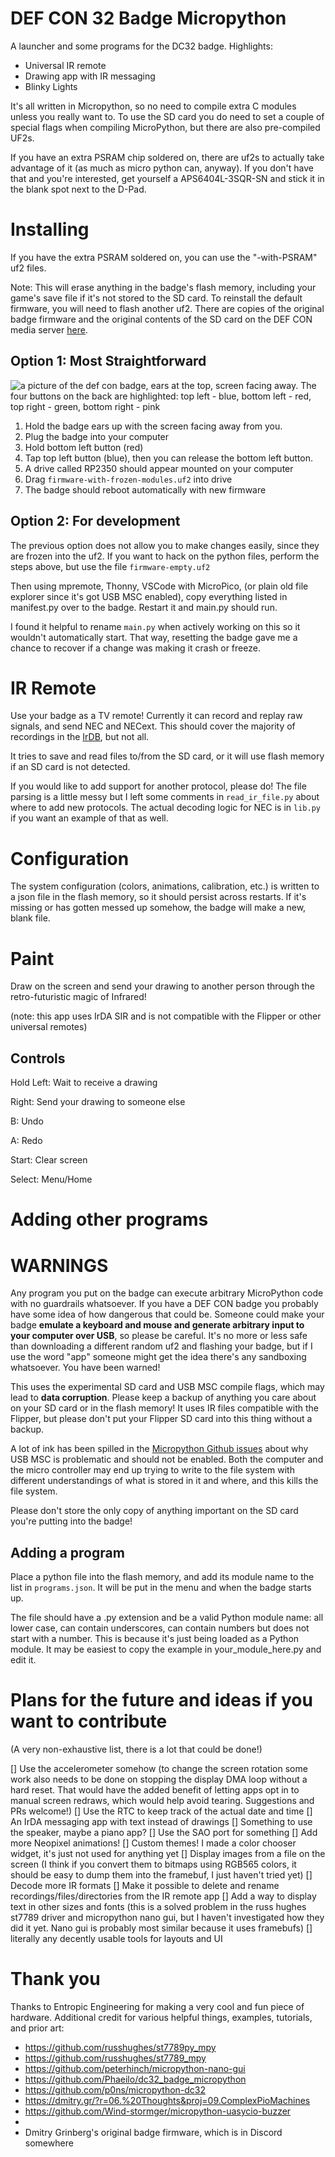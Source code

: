 # DEF CON 32 Badge Micropython
A launcher and some programs for the DC32 badge. Highlights:

- Universal IR remote
- Drawing app with IR messaging
- Blinky Lights

It's all written in Micropython, so no need to compile extra C modules unless you really want to. To use the SD card you do need to set a couple of special flags when compiling MicroPython, but there are also pre-compiled UF2s.

If you have an extra PSRAM chip soldered on, there are uf2s to actually take advantage of it (as much as micro python can, anyway). If you don't have that and you're interested, get yourself a APS6404L-3SQR-SN and stick it in the blank spot next to the D-Pad.

# Installing
If you have the extra PSRAM soldered on, you can use the "-with-PSRAM" uf2 files.

Note: This will erase anything in the badge's flash memory, including your game's save file if it's not stored to the SD card. To reinstall the default firmware, you will need to flash another uf2. There are copies of the original badge firmware and the original contents of the SD card on the DEF CON media server [here](https://media.defcon.org/DEF%20CON%2032/DEF%20CON%2032%20badge/).

## Option 1: Most Straightforward
![a picture of the def con badge, ears at the top, screen facing away. The four buttons on the back are highlighted: top left - blue, bottom left - red, top right - green, bottom right - pink](badgeback.jpg)

1. Hold the badge ears up with the screen facing away from you.
2. Plug the badge into your computer
3. Hold bottom left button (red)
4. Tap top left button (blue), then you can release the bottom left button.
5. A drive called RP2350 should appear mounted on your computer
6. Drag `firmware-with-frozen-modules.uf2` into drive
7. The badge should reboot automatically with new firmware

## Option 2: For development
The previous option does not allow you to make changes easily, since they are frozen into the uf2. If you want to hack on the python files, perform the steps above, but use the file `firmware-empty.uf2`

Then using mpremote, Thonny, VSCode with MicroPico, (or plain old file explorer since it's got USB MSC enabled), copy everything listed in manifest.py over to the badge. Restart it and main.py should run. 

I found it helpful to rename `main.py` when actively working on this so it wouldn't automatically start. That way, resetting the badge gave me a chance to recover if a change was making it crash or freeze.

# IR Remote
Use your badge as a TV remote! Currently it can record and replay raw signals, and send NEC and NECext. This should cover the majority of recordings in the [IrDB](https://github.com/Lucaslhm/Flipper-IRDB), but not all. 

It tries to save and read files to/from the SD card, or it will use flash memory if an SD card is not detected.

If you would like to add support for another protocol, please do! The file parsing is a little messy but I left some comments in `read_ir_file.py` about where to add new protocols. The actual decoding logic for NEC is in `lib.py` if you want an example of that as well.


# Configuration
The system configuration (colors, animations, calibration, etc.) is written to a json file in the flash memory, so it should persist across restarts. If it's missing or has gotten messed up somehow, the badge will make a new, blank file. 

# Paint
Draw on the screen and send your drawing to another person through the retro-futuristic magic of Infrared! 

(note: this app uses IrDA SIR and is not compatible with the Flipper or other universal remotes)

## Controls

Hold Left: Wait to receive a drawing

Right: Send your drawing to someone else

B: Undo

A: Redo

Start: Clear screen

Select: Menu/Home

# Adding other programs

# WARNINGS
Any program you put on the badge can execute arbitrary MicroPython code with no guardrails whatsoever. If you have a DEF CON badge you probably have some idea of how dangerous that could be. Someone could make your badge **emulate a keyboard and mouse and generate arbitrary input to your computer over USB**, so please be careful. It's no more or less safe than downloading a different random uf2 and flashing your badge, but if I use the word "app" someone might get the idea there's any sandboxing whatsoever. You have been warned!

This uses the experimental SD card and USB MSC compile flags, which may lead to **data corruption**. Please keep a backup of anything you care about on your SD card or in the flash memory! It uses IR files compatible with the Flipper, but please don't put your Flipper SD card into this thing without a backup.

A lot of ink has been spilled in the [Micropython Github issues](https://github.com/micropython/micropython/issues/8426) about why USB MSC is problematic and should not be enabled. Both the computer and the micro controller may end up trying to write to the file system with different understandings of what is stored in it and where, and this kills the file system. 

Please don't store the only copy of anything important on the SD card you're putting into the badge!

## Adding a program
Place a python file into the flash memory, and add its module name to the list in `programs.json`. It will be put in the menu and when the badge starts up. 

The file should have a .py extension and be a valid Python module name: all lower case, can contain underscores, can contain numbers but does not start with a number. This is because it's just being loaded as a Python module. It may be easiest to copy the example in your_module_here.py and edit it.

# Plans for the future and ideas if you want to contribute
(A very non-exhaustive list, there is a lot that could be done!)

[] Use the accelerometer somehow (to change the screen rotation some work also needs to be done on stopping the display DMA loop without a hard reset. That would have the added benefit of letting apps opt in to manual screen redraws, which would help avoid tearing. Suggestions and PRs welcome!)
[] Use the RTC to keep track of the actual date and time
[] An IrDA messaging app with text instead of drawings
[] Something to use the speaker, maybe a piano app? 
[] Use the SAO port for something
[] Add more Neopixel animations!
[] Custom themes! I made a color chooser widget, it's just not used for anything yet
[] Display images from a file on the screen (I think if you convert them to bitmaps using RGB565 colors, it should be easy to dump them into the framebuf, I just haven't tried yet)
[] Decode more IR formats
[] Make it possible to delete and rename recordings/files/directories from the IR remote app
[] Add a way to display text in other sizes and fonts (this is a solved problem in the russ hughes st7789 driver and micropython nano gui, but I haven't investigated how they did it yet. Nano gui is probably most similar because it uses framebufs)
[] literally any decently usable tools for layouts and UI

# Thank you
Thanks to Entropic Engineering for making a very cool and fun piece of hardware. Additional credit for various helpful things, examples, tutorials, and prior art:

- https://github.com/russhughes/st7789py_mpy
- https://github.com/russhughes/st7789_mpy
- https://github.com/peterhinch/micropython-nano-gui
- https://github.com/Phaeilo/dc32_badge_micropython
- https://github.com/p0ns/micropython-dc32
- https://dmitry.gr/?r=06.%20Thoughts&proj=09.ComplexPioMachines
- https://github.com/Wind-stormger/micropython-uasycio-buzzer
- 
- Dmitry Grinberg's original badge firmware, which is in Discord somewhere